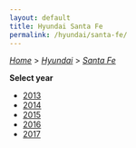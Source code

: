 ```yaml
---
layout: default
title: Hyundai Santa Fe
permalink: /hyundai/santa-fe/
---
```

[*Home*](/) > [*Hyundai*](/hyundai/) > [*Santa Fe*](/hyundai/santa-fe/)

**Select year**

- [2013](/hyundai/santa-fe/2013/)
- [2014](/hyundai/santa-fe/2014/)
- [2015](/hyundai/santa-fe/2015/)
- [2016](/hyundai/santa-fe/2016/)
- [2017](/hyundai/santa-fe/2017/)